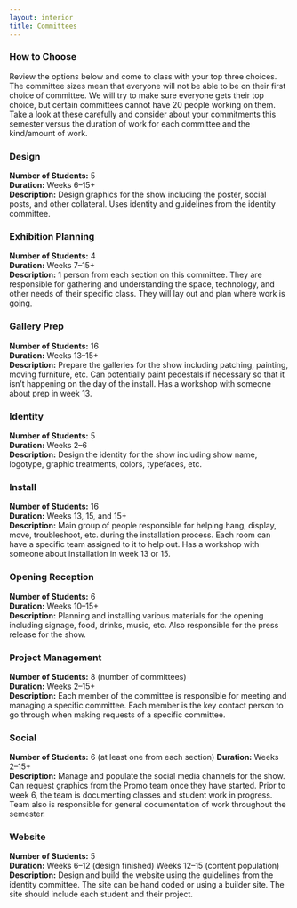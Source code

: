```yaml
---
layout: interior
title: Committees
---
```

### How to Choose
Review the options below and come to class with your top three choices. The committee sizes mean that everyone will not be able to be on their first choice of committee. We will try to make sure everyone gets their top choice, but certain committees cannot have 20 people working on them. Take a look at these carefully and consider about your commitments this semester versus the duration of work for each committee and the kind/amount of work.

### Design
**Number of Students:** 5  
**Duration:** Weeks 6–15+  
**Description:** Design graphics for the show including the poster, social posts, and other collateral. Uses identity and guidelines from the identity committee.

### Exhibition Planning
**Number of Students:** 4  
**Duration:** Weeks 7–15+  
**Description:** 1 person from each section on this committee. They are responsible for gathering and understanding the space, technology, and other needs of their specific class. They will lay out and plan where work is going.

### Gallery Prep
**Number of Students:** 16  
**Duration:** Weeks 13–15+  
**Description:** Prepare the galleries for the show including patching, painting, moving furniture, etc. Can potentially paint pedestals if necessary so that it isn’t happening on the day of the install. Has a workshop with someone about prep in week 13.

### Identity
**Number of Students:** 5  
**Duration:** Weeks 2–6  
**Description:** Design the identity for the show including show name, logotype, graphic treatments, colors, typefaces, etc.

### Install
**Number of Students:** 16  
**Duration:** Weeks 13, 15, and 15+  
**Description:** Main group of people responsible for helping hang, display, move, troubleshoot, etc. during the installation process. Each room can have a specific team assigned to it to help out. Has a workshop with someone about installation in week 13 or 15.

### Opening Reception
**Number of Students:** 6  
**Duration:** Weeks 10–15+  
**Description:** Planning and installing various materials for the opening including signage, food, drinks, music, etc. Also responsible for the press release for the show.

### Project Management
**Number of Students:** 8 (number of committees)  
**Duration:** Weeks 2–15+  
**Description:** Each member of the committee is responsible for meeting and managing a specific committee. Each member is the key contact person to go through when making requests of a specific committee.

### Social
**Number of Students:** 6 (at least one from each section)
**Duration:** Weeks 2–15+  
**Description:** Manage and populate the social media channels for the show. Can request graphics from the Promo team once they have started. Prior to week 6, the team is documenting classes and student work in progress. Team also is responsible for general documentation of work throughout the semester.

### Website
**Number of Students:** 5  
**Duration:** Weeks 6–12 (design finished) Weeks 12–15 (content population)  
**Description:** Design and build the website using the guidelines from the identity committee. The site can be hand coded or using a builder site. The site should include each student and their project.
